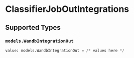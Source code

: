 # ClassifierJobOutIntegrations


## Supported Types

### `models.WandbIntegrationOut`

```python
value: models.WandbIntegrationOut = /* values here */
```

